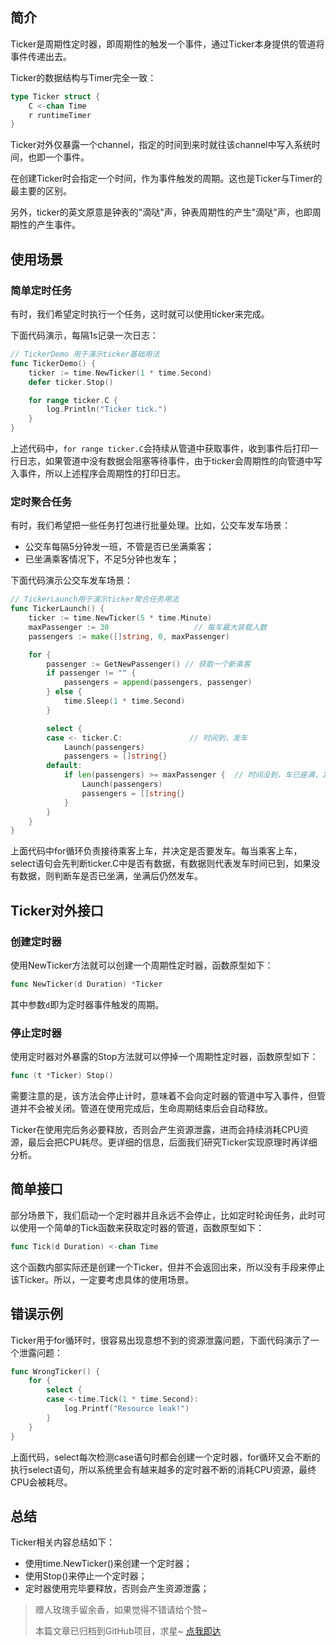## 简介
Ticker是周期性定时器，即周期性的触发一个事件，通过Ticker本身提供的管道将事件传递出去。

Ticker的数据结构与Timer完全一致：
```go
type Ticker struct {
	C <-chan Time
	r runtimeTimer
}
```
Ticker对外仅暴露一个channel，指定的时间到来时就往该channel中写入系统时间，也即一个事件。

在创建Ticker时会指定一个时间，作为事件触发的周期。这也是Ticker与Timer的最主要的区别。

另外，ticker的英文原意是钟表的"滴哒"声，钟表周期性的产生"滴哒"声，也即周期性的产生事件。

## 使用场景
### 简单定时任务
有时，我们希望定时执行一个任务，这时就可以使用ticker来完成。

下面代码演示，每隔1s记录一次日志：
```go
// TickerDemo 用于演示ticker基础用法
func TickerDemo() {
    ticker := time.NewTicker(1 * time.Second)
    defer ticker.Stop()

    for range ticker.C {
        log.Println("Ticker tick.")
    }
}
```
上述代码中，`for range ticker.C`会持续从管道中获取事件，收到事件后打印一行日志，如果管道中没有数据会阻塞等待事件，由于ticker会周期性的向管道中写入事件，所以上述程序会周期性的打印日志。

### 定时聚合任务
有时，我们希望把一些任务打包进行批量处理。比如，公交车发车场景：
* 公交车每隔5分钟发一班，不管是否已坐满乘客；
* 已坐满乘客情况下，不足5分钟也发车；

下面代码演示公交车发车场景：
```go
// TickerLaunch用于演示ticker聚合任务用法
func TickerLaunch() {
    ticker := time.NewTicker(5 * time.Minute)
    maxPassenger := 30                   // 每车最大装载人数
    passengers := make([]string, 0, maxPassenger)

    for {
        passenger := GetNewPassenger() // 获取一个新乘客
        if passenger != "" {
            passengers = append(passengers, passenger)
        } else {
            time.Sleep(1 * time.Second)
        }

        select {
        case <- ticker.C:               // 时间到，发车
            Launch(passengers)
            passengers = []string{}
        default:
            if len(passengers) >= maxPassenger {  // 时间没到，车已座满，发车
                Launch(passengers)
                passengers = []string{}
            }
        }
    }
}
```
上面代码中for循环负责接待乘客上车，并决定是否要发车。每当乘客上车，select语句会先判断ticker.C中是否有数据，有数据则代表发车时间已到，如果没有数据，则判断车是否已坐满，坐满后仍然发车。

## Ticker对外接口

### 创建定时器

使用NewTicker方法就可以创建一个周期性定时器，函数原型如下：
```go
func NewTicker(d Duration) *Ticker
```
其中参数`d`即为定时器事件触发的周期。

### 停止定时器

使用定时器对外暴露的Stop方法就可以停掉一个周期性定时器，函数原型如下：
```go
func (t *Ticker) Stop()
```
需要注意的是，该方法会停止计时，意味着不会向定时器的管道中写入事件，但管道并不会被关闭。管道在使用完成后，生命周期结束后会自动释放。

Ticker在使用完后务必要释放，否则会产生资源泄露，进而会持续消耗CPU资源，最后会把CPU耗尽。更详细的信息，后面我们研究Ticker实现原理时再详细分析。

## 简单接口

部分场景下，我们启动一个定时器并且永远不会停止，比如定时轮询任务，此时可以使用一个简单的Tick函数来获取定时器的管道，函数原型如下：
```go
func Tick(d Duration) <-chan Time
```
这个函数内部实际还是创建一个Ticker，但并不会返回出来，所以没有手段来停止该Ticker。所以，一定要考虑具体的使用场景。

## 错误示例
Ticker用于for循环时，很容易出现意想不到的资源泄露问题，下面代码演示了一个泄露问题：
```go
func WrongTicker() {
    for {
        select {
        case <-time.Tick(1 * time.Second):
            log.Printf("Resource leak!")
        }
    }
}
```
上面代码，select每次检测case语句时都会创建一个定时器，for循环又会不断的执行select语句，所以系统里会有越来越多的定时器不断的消耗CPU资源，最终CPU会被耗尽。

## 总结
Ticker相关内容总结如下：
- 使用time.NewTicker()来创建一个定时器；
- 使用Stop()来停止一个定时器；
- 定时器使用完毕要释放，否则会产生资源泄露；


> 赠人玫瑰手留余香，如果觉得不错请给个赞~
>
> 本篇文章已归档到GitHub项目，求星~ [点我即达](https://github.com/RainbowMango/GoExpertProgramming)